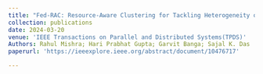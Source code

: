 ```yaml
---
title: "Fed-RAC: Resource-Aware Clustering for Tackling Heterogeneity of Participants in Federated Learning"
collection: publications
date: 2024-03-20
venue: 'IEEE Transactions on Parallel and Distributed Systems(TPDS)'
Authors: Rahul Mishra; Hari Prabhat Gupta; Garvit Banga; Sajal K. Das
paperurl: 'https://ieeexplore.ieee.org/abstract/document/10476717'

---
```

